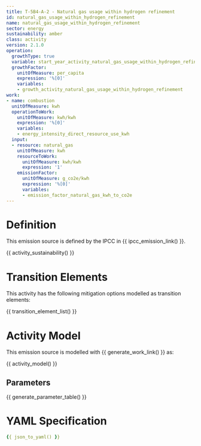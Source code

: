 ```yaml
---
title: T-5B4-A-2 - Natural gas usage within hydrogen refinement
id: natural_gas_usage_within_hydrogen_refinement
name: natural_gas_usage_within_hydrogen_refinement
sector: energy
sustainability: amber
class: activity
version: 2.1.0
operation:
  growthType: true
  variable: start_year_activity_natural_gas_usage_within_hydrogen_refinement
  growthFactor:
    unitOfMeasure: per_capita
    expression: '%[0]'
    variables:
    - growth_activity_natural_gas_usage_within_hydrogen_refinement
work:
- name: combustion
  unitOfMeasure: kwh
  operationToWork:
    unitOfMeasure: kwh/kwh
    expression: '%[0]'
    variables:
    - energy_intensity_direct_resource_use_kwh
  input:
  - resource: natural_gas
    unitOfMeasure: kwh
    resourceToWork:
      unitOfMeasure: kwh/kwh
      expression: '1'
    emissionFactor:
      unitOfMeasure: g_co2e/kwh
      expression: '%[0]'
      variables:
      - emission_factor_natural_gas_kwh_to_co2e
---
```

# Definition
This emission source is defined by the IPCC in {{ ipcc_emission_link() }}.


{{ activity_sustainability() }}

# Transition Elements

This activity has the following mitigation options modelled as transition elements:

{{ transition_element_list() }}

# Activity Model
This emission source is modelled with {{ generate_work_link() }} as:

{{ activity_model() }}

## Parameters

{{ generate_parameter_table() }}

# YAML Specification

```yaml
{{ json_to_yaml() }}
```
